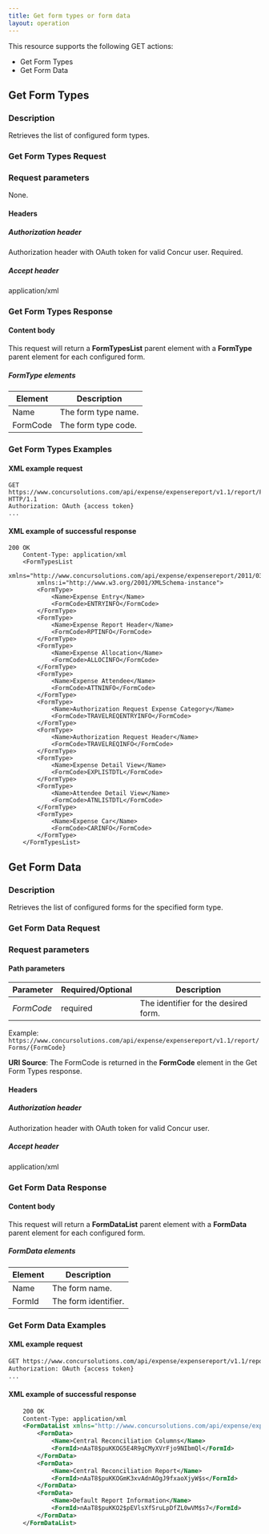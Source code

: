 ```yaml
---
title: Get form types or form data
layout: operation
---
```


This resource supports the following GET actions:

* Get Form Types
* Get Form Data

## Get Form Types

### Description
Retrieves the list of configured form types.

### Get Form Types Request

### Request parameters
None.

#### Headers

##### Authorization header
Authorization header with OAuth token for valid Concur user. Required.

##### Accept header
application/xml

### Get Form Types Response

#### Content body
This request will return a **FormTypesList** parent element with a **FormType** parent element for each configured form. 

##### FormType elements

|  Element |  Description |
| -------- | ------------ |
|  Name |  The form type name. |
|  FormCode |  The form type code. |

### Get Form Types Examples

#### XML example request

```
GET https://www.concursolutions.com/api/expense/expensereport/v1.1/report/Forms HTTP/1.1
Authorization: OAuth {access token}
...
```

#### XML example of successful response

```
200 OK
    Content-Type: application/xml
    <FormTypesList
        xmlns="http://www.concursolutions.com/api/expense/expensereport/2011/03"
        xmlns:i="http://www.w3.org/2001/XMLSchema-instance">
        <FormType>
            <Name>Expense Entry</Name>
            <FormCode>ENTRYINFO</FormCode>
        </FormType>
        <FormType>
            <Name>Expense Report Header</Name>
            <FormCode>RPTINFO</FormCode>
        </FormType>
        <FormType>
            <Name>Expense Allocation</Name>
            <FormCode>ALLOCINFO</FormCode>
        </FormType>
        <FormType>
            <Name>Expense Attendee</Name>
            <FormCode>ATTNINFO</FormCode>
        </FormType>
        <FormType>
            <Name>Authorization Request Expense Category</Name>
            <FormCode>TRAVELREQENTRYINFO</FormCode>
        </FormType>
        <FormType>
            <Name>Authorization Request Header</Name>
            <FormCode>TRAVELREQINFO</FormCode>
        </FormType>
        <FormType>
            <Name>Expense Detail View</Name>
            <FormCode>EXPLISTDTL</FormCode>
        </FormType>
        <FormType>
            <Name>Attendee Detail View</Name>
            <FormCode>ATNLISTDTL</FormCode>
        </FormType>
        <FormType>
            <Name>Expense Car</Name>
            <FormCode>CARINFO</FormCode>
        </FormType>
    </FormTypesList>
```

## Get Form Data

### Description
Retrieves the list of configured forms for the specified form type.

### Get Form Data Request

### Request parameters

#### Path parameters

| Parameter |Required/Optional| Description |
|-----------------|--------|-----------------------------|
_FormCode_ | required | The identifier for the desired form. |

Example: `https://www.concursolutions.com/api/expense/expensereport/v1.1/report/Forms/{FormCode}`

**URI Source**: The FormCode is returned in the **FormCode** element in the Get Form Types response.

#### Headers

##### Authorization header
Authorization header with OAuth token for valid Concur user.

##### Accept header
application/xml

### Get Form Data Response

#### Content body
This request will return a **FormDataList** parent element with a **FormData** parent element for each configured form. 

##### FormData elements

|  Element |  Description |
| -------- | ------------ |
|  Name |  The form name. |
|  FormId |  The form identifier. |

### Get Form Data Examples

#### XML example request

```xml
GET https://www.concursolutions.com/api/expense/expensereport/v1.1/report/Forms/RPTINFO HTTP/1.1
Authorization: OAuth {access token}
...
```

#### XML example of successful response

```xml
    200 OK
    Content-Type: application/xml
    <FormDataList xmlns="http://www.concursolutions.com/api/expense/expensereport/2011/03" xmlns:i="http://www.w3.org/2001/XMLSchema-instance">
        <FormData>
            <Name>Central Reconciliation Columns</Name>
            <FormId>nAaT8$puKKOG5E4R9gCMyXVrFjo9NIbmQl</FormId>
        </FormData>
        <FormData>
            <Name>Central Reconciliation Report</Name>
            <FormId>nAaT8$puKKOGmK3xvAdnAOgJ9fxaoXjyW$s</FormId>
        </FormData>
        <FormData>
            <Name>Default Report Information</Name>
            <FormId>nAaT8$puKKO2$pEVlsXfSruLpDfZL0wVM$s7</FormId>
        </FormData>
    </FormDataList>
```

